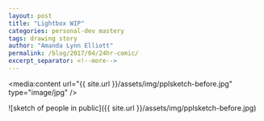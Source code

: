 ```yaml
---
layout: post
title: "Lightbox WIP"
categories: personal-dev mastery
tags: drawing story
author: "Amanda Lynn Elliott"
permalink: /blog/2017/04/24hr-comic/
excerpt_separator: <!--more-->
---
```


<media:content url="{{ site.url }}/assets/img/pplsketch-before.jpg" type="image/jpg" />

![sketch of people in public]({{ site.url }}/assets/img/pplsketch-before.jpg)
